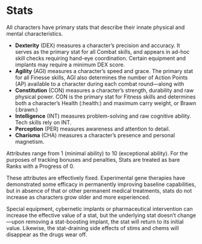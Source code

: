 # Stats

All characters have primary stats that describe their innate physical and mental characteristics.

- **Dexterity** (DEX) measures a character’s precision and accuracy. It serves as the primary stat for all Combat skills, and appears in ad-hoc skill checks requiring hand-eye coordination. Certain equipment and implants may require a minimum DEX score.
- **Agility** (AGI) measures a character’s speed and grace. The primary stat for all Finesse skills, AGI also determines the number of Action Points (AP) available to a character during each combat round—along with
- **Constitution** (CON) measures a character’s strength, durability and raw physical power. CON is the primary stat for Fitness skills and determines both a character’s Health (:health:) and maximum carry weight, or Brawn (:brawn:)
- **Intelligence** (INT) measures problem-solving and raw cognitive ability. Tech skills rely on INT.
- **Perception** (PER) measures awareness and attention to detail.
- **Charisma** (CHA) measures a character’s presence and personal magnetism.

Attributes range from 1 (minimal ability) to 10 (exceptional ability). For the purposes of tracking bonuses and penalties, Stats are treated as bare Ranks with a Progress of 0.

These attributes are effectively fixed. Experimental gene therapies have demonstrated some efficacy in permanently improving baseline capabilities, but in absence of that or other permanent medical treatments, stats do not increase as characters grow older and more experienced.

Special equipment, cybernetic implants or pharmaceutical intervention can increase the effective value of a stat, but the underlying stat doesn’t change—upon removing a stat-boosting implant, the stat will return to its initial value. Likewise, the stat-draining side effects of stims and chems will disappear as the drugs wear off.
